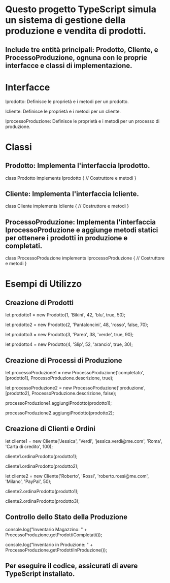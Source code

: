 <h1>Questo progetto TypeScript simula un sistema di gestione della produzione e vendita di prodotti.</h1>  
<h2>Include tre entità principali:
Prodotto, Cliente, e ProcessoProduzione, ognuna con le proprie interfacce e classi di implementazione.</h2>

<h1>Interfacce</h1>
<p>Iprodotto: Definisce le proprietà e i metodi per un prodotto.</p>
<p>Icliente: Definisce le proprietà e i metodi per un cliente.</p>
<p>IprocessoProduzione: Definisce le proprietà e i metodi per un processo di produzione.</p>

<h1>Classi</h1>

<h2>Prodotto: Implementa l'interfaccia Iprodotto.</h2>

<p>class Prodotto implements Iprodotto {
    // Costruttore e metodi
}</p>

<h2>Cliente: Implementa l'interfaccia Icliente.</h2>

<p>class Cliente implements Icliente {
    // Costruttore e metodi
}</p>

<h2>ProcessoProduzione: Implementa l'interfaccia IprocessoProduzione e aggiunge metodi statici per ottenere i prodotti in produzione e completati.</h2>

<p>class ProcessoProduzione implements IprocessoProduzione {
    // Costruttore e metodi
}</p>

<h1>Esempi di Utilizzo</h1>

<h2>Creazione di Prodotti</h2>

<p>let prodotto1 = new Prodotto(1, 'Bikini', 42, 'blu', true, 50);</p>
<p>let prodotto2 = new Prodotto(2, 'Pantaloncini', 48, 'rosso', false, 70);</p>
<p>let prodotto3 = new Prodotto(3, 'Pareo', 38, 'verde', true, 90);</p>
<p>let prodotto4 = new Prodotto(4, 'Slip', 52, 'arancio', true, 30);</p>

<h2>Creazione di Processi di Produzione</h2>

<p>let processoProduzione1 = new ProcessoProduzione('completato', [prodotto1], ProcessoProduzione.descrizione, true);</p>
<p>let processoProduzione2 = new ProcessoProduzione('produzione', [prodotto2], ProcessoProduzione.descrizione, false);</p>
<p>processoProduzione1.aggiungiProdotto(prodotto1);</p>
<p>processoProduzione2.aggiungiProdotto(prodotto2);</p>

<h2>Creazione di Clienti e Ordini</h2>

<p>let cliente1 = new Cliente('Jessica', 'Verdi', 'jessica.verdi@me.com', 'Roma', 'Carta di credito', 100);</p>
<p>cliente1.ordinaProdotto(prodotto1);</p>
<p>cliente1.ordinaProdotto(prodotto2);</p>
<p>let cliente2 = new Cliente('Roberto', 'Rossi', 'roberto.rossi@me.com', 'Milano', 'PayPal', 50);</p>
<p>cliente2.ordinaProdotto(prodotto1);</p>
<p>cliente2.ordinaProdotto(prodotto3);</p>

<h2>Controllo dello Stato della Produzione</h2>

<p>console.log("Inventario Magazzino: " + ProcessoProduzione.getProdottiCompletati());</p>
<p>console.log("Inventario in Produzione: " + ProcessoProduzione.getProdottiInProduzione());</p>

<h2>Per eseguire il codice, assicurati di avere TypeScript installato.</h2>